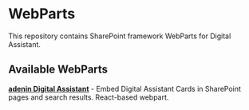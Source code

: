 # WebParts

This repository contains SharePoint framework WebParts for Digital Assistant.

## Available WebParts

**[adenin Digital Assistant](https://github.com/adenin-platform/webparts/tree/master/cards-webpart-react)** - Embed Digital Assistant Cards in SharePoint pages and search results. React-based webpart.
